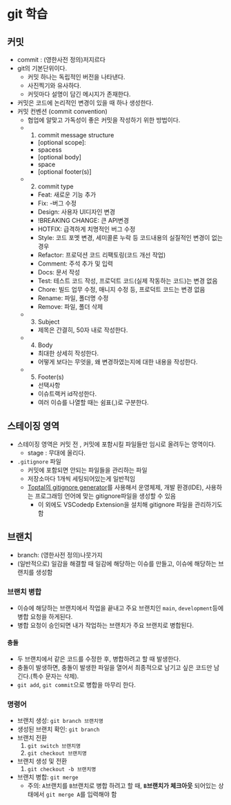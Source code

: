 # git 학습

## 커밋
- commit : (영한사전 정의)저지르다
- git의 기본단위이다.
  - 커밋 하나는 독립적인 버전을 나타낸다.
  - 사진찍기와 유사하다.
  - 커밋마다 설명이 담긴 메시지가 존재한다.
- 커밋은 코드에 논리적인 변경이 있을 때 하나 생성한다.
- 커밋 컨벤션 (commit convention)
  - 협업에 알맞고 가독성이 좋은 커밋을 작성하기 위한 방법이다.
  - 1. commit message structure
    - <type> [optional scope]: <description>
    - spacess
    - [optional body] 
    - space
    - [optional footer(s)]
  - 2. commit type
    - Feat: 새로운 기능 추가
    - Fix: -버그 수정
    - Design: 사용자 UI디자인 변경
    - !BREAKING CHANGE: 큰 API변경
    - HOTFIX: 급격하게 치명적인 버그 수정
    - Style: 코드 포멧 변경, 세미콜론 누락 등 코드내용의 실질적인 변경이 없는 경우
    - Refactor: 프로덕션 코드 리팩토링(코드 개선 작업)
    - Comment: 주석 추가 및 입력
    - Docs: 문서 작성
    - Test: 테스트 코드 작성, 프로덕트 코드(실제 작동하는 코드)는 변경 없음
    - Chore: 빌드 업무 수정, 매니지 수정 등, 프로덕트 코드는 변경 없음
    - Rename: 파일, 폴더명 수정
    - Remove: 파일, 폴더 삭제
  - 3. Subject
    - 제목은 간결히, 50자 내로 작성한다.
  - 4. Body
    - 최대한 상세히 작성한다.
    - 어떻게 보다는 무엇을, 왜 변경하였는지에 대한 내용을 작성한다.
  - 5. Footer(s)
    - 선택사항
    - 이슈트랙커 id작성한다.
    - 여러 이슈를 나열할 때는 쉼표(,)로 구분한다.

## 스테이징 영역
- 스테이징 영역은 커밋 전 , 커밋에 포함시킬 파일들만 임시로 올려두는 영역이다.
  - stage : 무대에 올리다.
- `.gitignore` 파일 
  - 커밋에 포함되면 안되는 파일들을 관리하는 파일
  - 저장소마다 1개씩 세팅되어있는게 일반적임
  - [Toptal의 gitignore generator](https://www.toptal.com/developers/gitignore)를 사용해서 운영체제, 개발 환경(IDE), 사용하는 프로그래밍 언어에 맞는 gitignore파일을 생성할 수 있음
    - 이 외에도 VSCodedp Extension을 설치해 gitignore 파일을 관리하기도 함

## 브랜치
- branch: (영한사전 정의)나뭇가지
- (일반적으로) 일감을 해결할 때 일감에 해당하는 이슈를 만들고, 이슈에 해당하는 브랜치를 생성함

### 브랜치 병합
- 이슈에 해당하는 브랜치에서 작업을 끝내고 주요 브랜치인 `main`, `development`등에 병합 요청을 하게된다.
- 병합 요청이 승인되면 내가 작업하는 브랜치가 주요 브랜치로 병합된다.

#### 충돌
- 두 브랜치에서 같은 코드를 수정한 후, 병합하려고 할 때 발생한다.
- 충돌이 발생하면, 충돌이 발생한 파일을 열어서 최종적으로 남기고 싶은 코드만 남긴다.(특수 문자는 삭제).
- `git add`, `git commit`으로 병합을 마무리 한다.

### 명령어
- 브랜치 생성: `git branch 브랜치명`
- 생성된 브랜치 확인: `git branch`
- 브랜치 전환
  1. `git switch 브랜치명`
  2. `git checkout 브랜치명`
- 브랜치 생성 및 전환
  1. `git checkout -b 브랜치명`
- 브랜치 병합: `git merge`
  - 주의: `A`브랜치를 `B`브랜치로 병합 하려고 할 때, **`B`브랜치가 체크아웃** 되어있는 상태에서 `git merge A`를 입력해야 함
